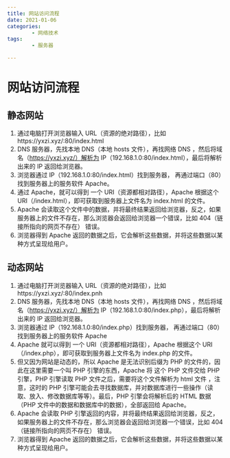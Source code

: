 ```yaml
---
title: 网站访问流程
date: 2021-01-06
categories:
        - 网络技术
tags:
        - 服务器

---
```


# 网站访问流程

## 静态网站

1. 通过电脑打开浏览器输入 URL（资源的绝对路径），比如https://yxzi.xyz/:80/index.html
2. DNS 服务器，先找本地 DNS（本地 hosts 文件），再找网络 DNS ，然后将域名（https://yxzi.xyz/）解析为 IP（192.168.1.0:80/index.html），最后将解析出来的 IP 返回给浏览器。
3. 浏览器通过 IP（192.168.1.0:80/index.html）找到服务器， 再通过端口（80）找到服务器上的服务软件 Apache。
4. 通过 Apache，就可以得到 一个 URI（资源都相对路径），Apache 根据这个 URI（/index.html），即可获取到服务器上文件名为 index.html 的文件。
5. Apache 会读取这个文件中的数据，并将最终结果返回给浏览器，反之，如果服务器上的文件不存在，那么浏览器会返回给浏览器一个错误，比如 404（链接所指向的网页不存在） 错误。
6. 浏览器得到 Apache 返回的数据之后，它会解析这些数据，并将这些数据以某种方式呈现给用户。

## 动态网站

1. 通过电脑打开浏览器输入 URL（资源的绝对路径），比如https://yxzi.xyz/:80/index.pnh
2. DNS 服务器，先找本地 DNS（本地 hosts 文件），再找网络 DNS ，然后将域名（https://yxzi.xyz/）解析为 IP（192.168.1.0:80/index.php），最后将解析出来的 IP 返回给浏览器。
3. 浏览器通过 IP（192.168.1.0:80/index.php）找到服务器， 再通过端口（80）找到服务器上的服务软件 Apache
4. Apache 就可以得到 一个 URI（资源都相对路径），Apache 根据这个 URI（/index.php），即可获取到服务器上文件名为 index.php 的文件。
5. 但又因为网站是动态的，所以 Apache 是无法识别后缀为 PHP 的文件的，因此在这里需要一个叫 PHP 引擎的东西，Apache 将 这个 PHP 文件交给 PHP 引擎，PHP 引擎读取 PHP 文件之后，需要将这个文件解析为 html 文件 ，注意，这时的 PHP 引擎可能会去寻找数据库，并对数据库进行一些操作（读取、放入、修改数据库等等）。最后，PHP 引擎会将解析后的 HTML 数据（PHP 文件中的数据和数据库中的数据），全部返回给 Apache。
6. Apache 会读取 PHP 引擎返回的内容，并将最终结果返回给浏览器，反之，如果服务器上的文件不存在，那么浏览器会返回给浏览器一个错误，比如 404（链接所指向的网页不存在） 错误。
7. 浏览器得到 Apache 返回的数据之后，它会解析这些数据，并将这些数据以某种方式呈现给用户。
